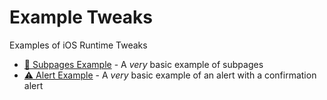 # Example Tweaks
Examples of iOS Runtime Tweaks


- [📄 Subpages Example](https://github.com/MinxterYT/Example-Tweaks/tree/main/Preferences%20subpages%20example) - A *very* basic example of subpages
- [⚠️ Alert Example](https://github.com/MinxterYT/Example-Tweaks/tree/main/Confirm%20alerts%20example) - A *very* basic example of an alert with a confirmation alert
